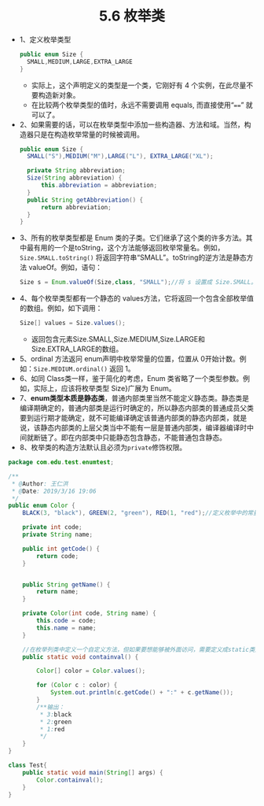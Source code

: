 <div align=center><h1>5.6 枚举类</h1></div>

* 1、定义枚举类型
  ```java
  public enum Size {
    SMALL,MEDIUM,LARGE,EXTRA_LARGE
  }
  ```
	* 实际上，这个声明定义的类型是一个类，它刚好有 4 个实例，在此尽量不要构造新对象。
	* 在比较两个枚举类型的值时，永远不需要调用 equals, 而直接使用“`==`” 就
可以了。
* 2、如果需要的话，可以在枚举类型中添加一些构造器、方法和域。当然，构造器只是在构造枚举常量的时候被调用。
  ```java
  public enum Size {
    SMALL("S"),MEDIUM("M"),LARGE("L"), EXTRA_LARGE("XL");

    private String abbreviation;
    Size(String abbreviation) {
        this.abbreviation = abbreviation;
    }
    public String getAbbreviation() {
        return abbreviation;
    }
  }
  ```
* 3、所有的枚举类型都是 Enum 类的子类。它们继承了这个类的许多方法。其中最有用的一个是toString，这个方法能够返回枚举常量名。例如，`Size.SMALL.toString()` 将返回字符串“SMALL”。toString的逆方法是静态方法 valueOf。例如，语句：
  ```java
  Size s = Enum.valueOf(Size,class, "SMALL");//将 s 设置成 Size.SMALL。
  ```
* 4、每个枚举类型都有一个静态的 values方法，它将返回一个包含全部枚举值的数组。例如，如下调用：
  ```java
  Size[] values = Size.values();
  ```
	* 返回包含元素Size.SMALL,Size.MEDIUM,Size.LARGE和Size.EXTRA_LARGE的数组。
* 5、ordinal 方法返冋 enum声明中枚举常量的位置，位置从 0开始计数。例如：`Size.MEDIUM.ordinal()` 返回 1。
* 6、如同 Class类一样，鉴于简化的考虑，Enum 类省略了一个类型参数。例如，实际上，应该将枚举类型 Size}广展为 Enum<Size>。
* 7、**enum类型本质是静态类**，普通内部类里当然不能定义静态类。静态类是编译期确定的，普通内部类是运行时确定的，所以静态内部类的普通成员父类要到运行期才能确定，就不可能编译确定该普通内部类的静态内部类，就是说，该静态内部类的上层父类当中不能有一层是普通内部类，编译器编译时中间就断链了。即在内部类中只能静态包含静态，不能普通包含静态。
* 8、枚举类的构造方法默认且必须为`private`修饰权限。

```java
package com.edu.test.enumtest;

/**
 * @Author: 王仁洪
 * @Date: 2019/3/16 19:06
 */
public enum Color {
    BLACK(3, "black"), GREEN(2, "green"), RED(1, "red");//定义枚举中的常量

    private int code;
    private String name;

    public int getCode() {
        return code;
    }


    public String getName() {
        return name;
    }

    private Color(int code, String name) {
        this.code = code;
        this.name = name;
    }

    //在枚举列类中定义一个自定义方法，但如果要想能够被外面访问，需要定义成static类型。
    public static void containval() {

        Color[] color = Color.values();

        for (Color c : color) {
            System.out.println(c.getCode() + ":" + c.getName());
        }
        /**输出：
         * 3:black
         * 2:green
         * 1:red
         */
    }
}

class Test{
    public static void main(String[] args) {
        Color.containval();
    }
}
```